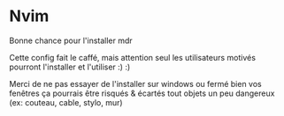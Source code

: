 # Nvim
Bonne chance pour l'installer mdr

Cette config fait le caffé, mais attention seul les utilisateurs motivés pourront l'installer et l'utiliser :) :)

Merci de ne pas essayer de l'installer sur windows ou fermé bien vos fenêtres ça pourrais être risqués & écartés tout objets un peu dangereux (ex: couteau, cable, stylo, mur)